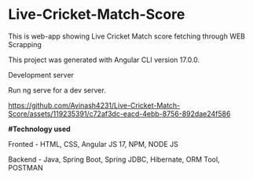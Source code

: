 # Live-Cricket-Match-Score
This is web-app showing Live Cricket Match score fetching through WEB Scrapping

This project was generated with Angular CLI version 17.0.0.

Development server

Run ng serve for a dev server. 

https://github.com/Avinash4231/Live-Cricket-Match-Score/assets/119235391/c72af3dc-eacd-4ebb-8756-892dae24f586

**#Technology used**

Fronted - HTML, CSS, Angular JS 17, NPM, NODE JS

Backend - Java, Spring Boot, Spring JDBC, Hibernate, ORM Tool, POSTMAN


